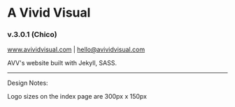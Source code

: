 # A Vivid Visual
### v.3.0.1 (Chico)

www.avividvisual.com | hello@avividvisual.com

AVV's website built with Jekyll, SASS.


---
Design Notes:

Logo sizes on the index page are 300px x 150px
